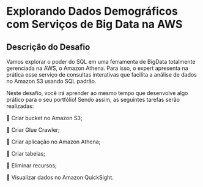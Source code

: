 # Explorando Dados Demográficos com Serviços de Big Data na AWS

## Descrição do Desafio

Vamos explorar o poder do SQL em uma ferramenta de BigData totalmente gerenciada na AWS, o Amazon Athena. Para isso, o expert apresenta na prática esse serviço de consultas interativas que facilita a análise de dados no Amazon S3 usando SQL padrão.

Neste desafio, você irá aprender ao mesmo tempo que desenvolve algo prático para o seu portfólio! Sendo assim, as seguintes tarefas serão realizadas:

🔹 Criar bucket no Amazon S3;

🔹 Criar Glue Crawler;

🔹 Criar aplicação no Amazon Athena;

🔹 Criar tabelas;

🔹 Eliminar recursos;

🔹 Visualizar dados no Amazon QuickSight.
